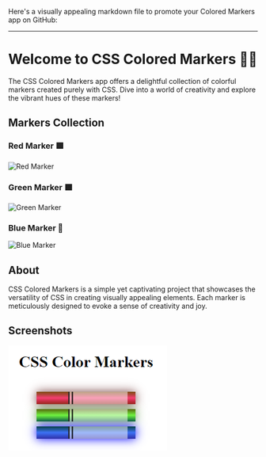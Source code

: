 Here's a visually appealing markdown file to promote your Colored Markers app on GitHub:

---

# Welcome to CSS Colored Markers 🎨✨

The CSS Colored Markers app offers a delightful collection of colorful markers created purely with CSS. Dive into a world of creativity and explore the vibrant hues of these markers!

## Markers Collection

### Red Marker 🟥
![Red Marker](https://via.placeholder.com/150x300/FF5733/000000?text=Red+Marker)

### Green Marker 🟩
![Green Marker](https://via.placeholder.com/150x300/33FF77/000000?text=Green+Marker)

### Blue Marker 🔵
![Blue Marker](https://via.placeholder.com/150x300/3388FF/000000?text=Blue+Marker)

## About

CSS Colored Markers is a simple yet captivating project that showcases the versatility of CSS in creating visually appealing elements. Each marker is meticulously designed to evoke a sense of creativity and joy.

## Screenshots

![ColoredMarkersApp Screenshot](https://raw.githubusercontent.com/dogaegeozden/ColoredMarkersApp/main/screenshots/screenshot1.png)